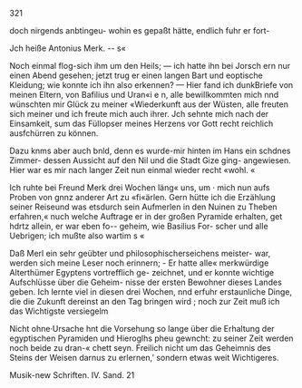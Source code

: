 321

doch nirgends anbtingeu- wohin es gepaßt hätte, endlich
fuhr er fort-

Jch heiße Antonius Merk. -- s«

Noch einmal flog-sich ihm um den Heils; — ich hatte
ihn bei Jorsch ern nur einen Abend gesehen; jetzt trug er
einen langen Bart und eoptische Kleidung; wie konnte ich
ihn also erkennen? — Hier fand ich dunkBriefe von meinen
Eltern, von Bafilius und Uran«i e n, alle bewillkommten
mich nnd wünschten mir Glück zu meiner «Wiederkunft aus
der Wüsten, alle freuten sich meiner und ich freute mich auch
ihrer. Jch sehnte mich nach der Einsamkeit, sum das Füllopser
meines Herzens vor Gott recht reichlich ausfchürren zu können.

Dazu knms aber auch bnld, denn es wurde-mir hinten
im Hans ein schdnes Zimmer- dessen Aussicht auf den Nil
und die Stadt Gize ging- angewiesen. Hier war es mir
nach langer Zeit nun einmal wieder recht «wohl. «

Ich ruhte bei Freund Merk drei Wochen läng« uns, um ·
mich nun aufs Proben von gnnz anderer Art zu «fi«ärlen.
Gern hütte ich die Erzählung seiner Reiseund was etsdurch
sein Aufmerlen in den Nuinen zu Theben erfahren,« nuch
welche Auftrage er in der großen Pyramide erhalten, get
hdrtz allein, er war eben fo-- geheim, wie Basilius For-
scher und alle Uebrigen; ich mußte also wartim s «

Daß Merl ein sehr geübter und philosophischerseichens
meister- war, werden sich meine Leser noch erinnern; - Er
hatte alle« merkwürdige Alterthümer Egyptens vortrefflich ge-
zeichnet, und er konnte wichtige Aufschlüsse über die Geheim-
nisse der ersten Bewohner dieses Landes geben. Ich lernte
viel in diesen drei Wochen, nnd erfuhr erstaunliche Dinge,
die die Zukunft dereinst an den Tag bringen wird ; noch
zur Zeit muß ich das Wichtigste versiegelm

Nicht ohne·Ursache hnt die Vorsehung so lange über
die Erhaltung der egyptischen Pyramiden und Hieroglhs
pheu gewncht: zu seiner Zeit werden noch beide zu dran-«
chett seyn. Freilich nicht um das Geheimnis des Steins
der Weisen darnus zu erlernen,’ sondern etwas weit Wichtigeres.

Musik-new Schriften. IV. Sand. 21

